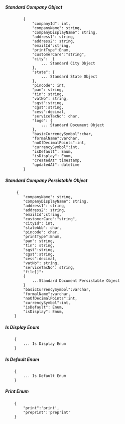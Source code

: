 ##### Standard Company Object

            {
                "companyId": int,
                "companyName": string,
				"companyDisplayName": string,
                "address1": string,
                "address2": string,
				"emailId":string,
				"printType":Enum,
				"customerCare":"string",
                "city":  {
					... Standard City Object
				},
                "state": {
                    ... Standard State Object
                },
                "pincode": int,
				"pan": string,
				"tin": string,
				"vatNo": string,
				"sgst":string,
				"cgst":string,
				"cess":decimal,
				"serviceTaxNo": char,
				"logo": {
					... Standard Document Object
				},
				"basicCurrencySymbol":char,
				"formalName":varchar,
				"noOfDecimalPoints":int,
				"currencySymbol":int,
				"isDefault": Enum,
				"isDisplay": Enum,
				"createdAt" timestamp,
				"updatedAt": datetime
            }
            
            
##### Standard Company Persistable Object

         {
            "companyName": string,
			"companyDisplayName": string,
			"address1": string,
			"address2": string,
			"emailId":string,
			"customerCare":"string",
			"cityId": int,
			"stateAbb": char,
			"pincode": char,
			"printType":Enum,
			"pan": string,
			"tin": string,
			"sgst":string,
			"cgst":string,
			"cess":decimal,
			"vatNo": string,
			"serviceTaxNo": string,
			"file[]":
			{
				...Standard Document Persistable Object
			}
			"basicCurrencySymbol":varchar,
			"formalName":varchar,
			"noOfDecimalPoints":int,
			"currencySymbol":int,
			"isDefault": Enum,
			"isDisplay": Enum,
		}

##### Is Display Enum
		{
			... Is Display Enum
		}

##### Is Default Enum
		{
			... Is Default Enum
		}
##### Print Enum
		{
			"print":'print',
			"preprint":'preprint'
		}
